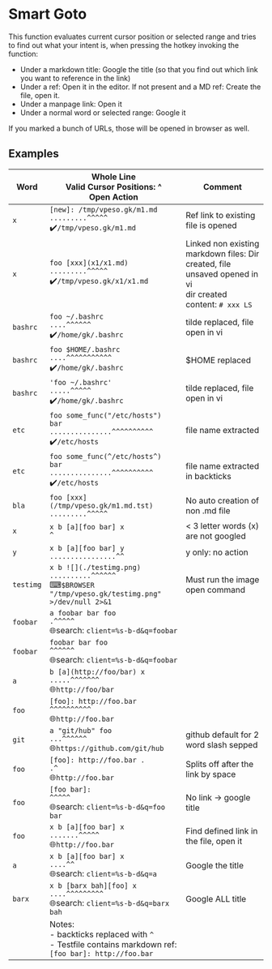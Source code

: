 # Smart Goto

This function evaluates current cursor position or selected range and tries to find out
what your intent is, when pressing the hotkey invoking the function:

- Under a markdown title: Google the title (so that you find out which link you want to
  reference in the link)
- Under a ref: Open it in the editor. If not present and a MD ref: Create the file, open
  it.
- Under a manpage link: Open it
- Under a normal word or selected range: Google it

If you marked a bunch of URLs, those will be opened in browser as well.

## Examples

<!-- inserted by running smart_goto.py -->
<!--@examples-->


|Word|Whole Line<BR>Valid Cursor Positions: ^<br>Open Action|Comment|
|-  |-           | - |
|`x`|`[new]: /tmp/vpeso.gk/m1.md` <br> `.........^^^^^` <br> ✔️`/tmp/vpeso.gk/m1.md`|Ref link to existing file is opened| 
|`x`|`foo [xxx](x1/x1.md)` <br> `.........^^^^^` <br> ✔️`/tmp/vpeso.gk/x1/x1.md`|Linked non existing markdown files: Dir created, file unsaved opened in vi<BR>dir created<BR>content: `# xxx LS `| 
|`bashrc`|`foo ~/.bashrc` <br> `....^^^^^^` <br> ✔️`/home/gk/.bashrc`|tilde replaced, file open in vi| 
|`bashrc`|`foo $HOME/.bashrc` <br> `....^^^^^^^^^^^` <br> ✔️`/home/gk/.bashrc`|$HOME replaced| 
|`bashrc`|`'foo ~/.bashrc'` <br> `.....^^^^^` <br> ✔️`/home/gk/.bashrc`|tilde replaced, file open in vi| 
|`etc`|`foo some_func("/etc/hosts") bar` <br> `...............^^^^^^^^^^` <br> ✔️`/etc/hosts`|file name extracted| 
|`etc`|`foo some_func(^/etc/hosts^) bar` <br> `...............^^^^^^^^^^` <br> ✔️`/etc/hosts`|file name extracted in backticks| 
|`bla`|`foo [xxx](/tmp/vpeso.gk/m1.md.tst)` <br> `.........^^^^^` <br>  |No auto creation of non .md file| 
|`x`|`x b [a][foo bar] x` <br> `^` <br>  |< 3 letter words (x) are not googled| 
|`y`|`x b [a][foo bar] y` <br> `................^^` <br>  |y only: no action| 
|`testimg`|`x b ![](./testimg.png)` <br> `..........^^^^^^` <br> ⌨`$BROWSER "/tmp/vpeso.gk/testimg.png" >/dev/null 2>&1`|Must run the image open command| 
|`foobar`|`a foobar bar foo` <br> `.^^^^^` <br> 🌐search: `client=%s-b-d&q=foobar`| 
|`foobar`|`foobar bar foo` <br> `^^^^^^` <br> 🌐search: `client=%s-b-d&q=foobar`| 
|`a`|`b [a](http://foo/bar) x` <br> `.....^^^^^^^` <br> 🌐`http://foo/bar`| 
|`foo`|`[foo]: http://foo.bar` <br> `^^^^^^^^^^` <br> 🌐`http://foo.bar`| 
|`git`|`a "git/hub" foo` <br> `...^^^^^^` <br> 🌐`https://github.com/git/hub`|github default for 2 word slash sepped| 
|`foo`|`[foo]: http://foo.bar .` <br> `.^` <br> 🌐`http://foo.bar`|Splits off after the link by space| 
|`foo`|`[foo bar]: ` <br> `^^^^^` <br> 🌐search: `client=%s-b-d&q=foo bar`|No link -> google title| 
|`foo`|`x b [a][foo bar] x` <br> `.......^^^^^` <br> 🌐`http://foo.bar`|Find defined link in the file, open it| 
|`a`|`x b [a][foo bar] x` <br> `....^^` <br> 🌐search: `client=%s-b-d&q=a`|Google the title| 
|`barx`|`x b [barx bah][foo] x` <br> `....^^^^^^^^^` <br> 🌐search: `client=%s-b-d&q=barx bah`|Google ALL title| 
||Notes: <br> - backticks replaced with `^` <br> - Testfile contains markdown ref:<br>   `[foo bar]: http://foo.bar`|

<!--@examples-->
